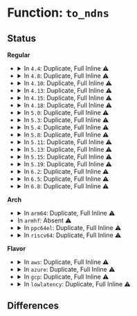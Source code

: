 # Function: <code>to_ndns</code>

## Status
<b>Regular</b>
<ul>
<li>
<details>
<summary>In <code>4.4</code>: Duplicate, Full Inline ⚠️</summary>

**Collision:** Static Duplication

**Inline:** Full

**Transformation:** False

**Instances:**

```
In drivers/nvdimm/namespace_devs.c (ffffffff8159d53c)
Location: include/linux/nd.h:47
Inline: True
Inline callers:
  - drivers/nvdimm/namespace_devs.c:nvdimm_namespace_common_probe
```
```
In drivers/nvdimm/claim.c (ffffffff815a0ea7)
Location: include/linux/nd.h:47
Inline: True
Inline callers:
  - drivers/nvdimm/claim.c:nd_namespace_store
```
</details>
</li>
<li>
<details>
<summary>In <code>4.8</code>: Duplicate, Full Inline ⚠️</summary>

**Collision:** Static Duplication

**Inline:** Full

**Transformation:** False

**Instances:**

```
In drivers/nvdimm/namespace_devs.c (ffffffff815f352e)
Location: include/linux/nd.h:54
Inline: True
Inline callers:
  - drivers/nvdimm/namespace_devs.c:nvdimm_namespace_common_probe
  - drivers/nvdimm/namespace_devs.c:size_show
```
```
In drivers/nvdimm/claim.c (ffffffff815f725b)
Location: include/linux/nd.h:54
Inline: True
Inline callers:
  - drivers/nvdimm/claim.c:nd_namespace_store
```
</details>
</li>
<li>
<details>
<summary>In <code>4.10</code>: Duplicate, Full Inline ⚠️</summary>

**Collision:** Static Duplication

**Inline:** Full

**Transformation:** False

**Instances:**

```
In drivers/nvdimm/namespace_devs.c (ffffffff81620dfe)
Location: include/linux/nd.h:54
Inline: True
Inline callers:
  - drivers/nvdimm/namespace_devs.c:nvdimm_namespace_common_probe
  - drivers/nvdimm/namespace_devs.c:size_show
```
```
In drivers/nvdimm/claim.c (ffffffff816254cb)
Location: include/linux/nd.h:54
Inline: True
Inline callers:
  - drivers/nvdimm/claim.c:nd_namespace_store
```
</details>
</li>
<li>
<details>
<summary>In <code>4.13</code>: Duplicate, Full Inline ⚠️</summary>

**Collision:** Static Duplication

**Inline:** Full

**Transformation:** False

**Instances:**

```
In drivers/nvdimm/bus.c (ffffffff8162d425)
Location: include/linux/nd.h:65
Inline: True
Inline callers:
  - drivers/nvdimm/bus.c:nd_pmem_forget_poison_check
```
```
In drivers/nvdimm/namespace_devs.c (ffffffff816357b4)
Location: include/linux/nd.h:65
Inline: True
Inline callers:
  - drivers/nvdimm/namespace_devs.c:nvdimm_namespace_common_probe
  - drivers/nvdimm/namespace_devs.c:size_show
```
```
In drivers/nvdimm/claim.c (ffffffff8163a4ba)
Location: include/linux/nd.h:65
Inline: True
Inline callers:
  - drivers/nvdimm/claim.c:nd_namespace_store
```
</details>
</li>
<li>
<details>
<summary>In <code>4.15</code>: Duplicate, Full Inline ⚠️</summary>

**Collision:** Static Duplication

**Inline:** Full

**Transformation:** False

**Instances:**

```
In drivers/nvdimm/bus.c (ffffffff81695bd5)
Location: include/linux/nd.h:65
Inline: True
Inline callers:
  - drivers/nvdimm/bus.c:nd_pmem_forget_poison_check
```
```
In drivers/nvdimm/namespace_devs.c (ffffffff8169e144)
Location: include/linux/nd.h:65
Inline: True
Inline callers:
  - drivers/nvdimm/namespace_devs.c:nvdimm_namespace_common_probe
  - drivers/nvdimm/namespace_devs.c:size_show
```
```
In drivers/nvdimm/claim.c (ffffffff816a30c0)
Location: include/linux/nd.h:65
Inline: True
Inline callers:
  - drivers/nvdimm/claim.c:nd_namespace_store
```
</details>
</li>
<li>
<details>
<summary>In <code>4.18</code>: Duplicate, Full Inline ⚠️</summary>

**Collision:** Static Duplication

**Inline:** Full

**Transformation:** False

**Instances:**

```
In drivers/nvdimm/bus.c (ffffffff816d1d08)
Location: include/linux/nd.h:65
Inline: True
Inline callers:
  - drivers/nvdimm/bus.c:nd_pmem_forget_poison_check
```
```
In drivers/nvdimm/namespace_devs.c (ffffffff816da50e)
Location: include/linux/nd.h:65
Inline: True
Inline callers:
  - drivers/nvdimm/namespace_devs.c:nvdimm_namespace_common_probe
  - drivers/nvdimm/namespace_devs.c:force_raw_show
  - drivers/nvdimm/namespace_devs.c:force_raw_store
  - drivers/nvdimm/namespace_devs.c:mode_show
  - drivers/nvdimm/namespace_devs.c:holder_class_show
  - drivers/nvdimm/namespace_devs.c:holder_class_store
  - drivers/nvdimm/namespace_devs.c:holder_show
  - drivers/nvdimm/namespace_devs.c:sector_size_store
  - drivers/nvdimm/namespace_devs.c:uuid_store
  - drivers/nvdimm/namespace_devs.c:size_show
  - drivers/nvdimm/namespace_devs.c:size_store
  - drivers/nvdimm/namespace_devs.c:alt_name_store
  - drivers/nvdimm/namespace_devs.c:nd_namespace_label_update
  - drivers/nvdimm/namespace_devs.c:nd_namespace_label_update
```
```
In drivers/nvdimm/claim.c (ffffffff816df1bc)
Location: include/linux/nd.h:65
Inline: True
Inline callers:
  - drivers/nvdimm/claim.c:nd_namespace_store
```
</details>
</li>
<li>
<details>
<summary>In <code>5.0</code>: Duplicate, Full Inline ⚠️</summary>

**Collision:** Static Duplication

**Inline:** Full

**Transformation:** False

**Instances:**

```
In drivers/nvdimm/bus.c (ffffffff816f3398)
Location: include/linux/nd.h:65
Inline: True
Inline callers:
  - drivers/nvdimm/bus.c:nd_pmem_forget_poison_check
```
```
In drivers/nvdimm/namespace_devs.c (ffffffff816fc4a8)
Location: include/linux/nd.h:65
Inline: True
Inline callers:
  - drivers/nvdimm/namespace_devs.c:nvdimm_namespace_common_probe
  - drivers/nvdimm/namespace_devs.c:force_raw_show
  - drivers/nvdimm/namespace_devs.c:force_raw_store
  - drivers/nvdimm/namespace_devs.c:mode_show
  - drivers/nvdimm/namespace_devs.c:holder_class_show
  - drivers/nvdimm/namespace_devs.c:holder_class_store
  - drivers/nvdimm/namespace_devs.c:holder_show
  - drivers/nvdimm/namespace_devs.c:sector_size_store
  - drivers/nvdimm/namespace_devs.c:uuid_store
  - drivers/nvdimm/namespace_devs.c:size_show
  - drivers/nvdimm/namespace_devs.c:size_store
  - drivers/nvdimm/namespace_devs.c:alt_name_store
  - drivers/nvdimm/namespace_devs.c:nd_namespace_label_update
  - drivers/nvdimm/namespace_devs.c:nd_namespace_label_update
```
```
In drivers/nvdimm/claim.c (ffffffff817015a0)
Location: include/linux/nd.h:65
Inline: True
Inline callers:
  - drivers/nvdimm/claim.c:nd_namespace_store
```
</details>
</li>
<li>
<details>
<summary>In <code>5.3</code>: Duplicate, Full Inline ⚠️</summary>

**Collision:** Static Duplication

**Inline:** Full

**Transformation:** False

**Instances:**

```
In drivers/nvdimm/bus.c (ffffffff8172c8ed)
Location: include/linux/nd.h:57
Inline: True
Inline callers:
  - drivers/nvdimm/bus.c:nd_pmem_forget_poison_check
```
```
In drivers/nvdimm/namespace_devs.c (ffffffff81736568)
Location: include/linux/nd.h:57
Inline: True
Inline callers:
  - drivers/nvdimm/namespace_devs.c:nvdimm_namespace_common_probe
  - drivers/nvdimm/namespace_devs.c:force_raw_show
  - drivers/nvdimm/namespace_devs.c:force_raw_store
  - drivers/nvdimm/namespace_devs.c:mode_show
  - drivers/nvdimm/namespace_devs.c:holder_class_show
  - drivers/nvdimm/namespace_devs.c:holder_class_store
  - drivers/nvdimm/namespace_devs.c:holder_show
  - drivers/nvdimm/namespace_devs.c:sector_size_store
  - drivers/nvdimm/namespace_devs.c:uuid_store
  - drivers/nvdimm/namespace_devs.c:size_show
  - drivers/nvdimm/namespace_devs.c:__size_store
  - drivers/nvdimm/namespace_devs.c:alt_name_store
  - drivers/nvdimm/namespace_devs.c:nd_namespace_label_update
  - drivers/nvdimm/namespace_devs.c:nd_namespace_label_update
```
```
In drivers/nvdimm/claim.c (ffffffff8173b41e)
Location: include/linux/nd.h:57
Inline: True
Inline callers:
  - drivers/nvdimm/claim.c:nd_namespace_store
```
</details>
</li>
<li>
<details>
<summary>In <code>5.4</code>: Duplicate, Full Inline ⚠️</summary>

**Collision:** Static Duplication

**Inline:** Full

**Transformation:** False

**Instances:**

```
In drivers/nvdimm/bus.c (ffffffff81750b0d)
Location: include/linux/nd.h:57
Inline: True
Inline callers:
  - drivers/nvdimm/bus.c:nd_pmem_forget_poison_check
```
```
In drivers/nvdimm/namespace_devs.c (ffffffff8175a2f8)
Location: include/linux/nd.h:57
Inline: True
Inline callers:
  - drivers/nvdimm/namespace_devs.c:nvdimm_namespace_common_probe
  - drivers/nvdimm/namespace_devs.c:force_raw_show
  - drivers/nvdimm/namespace_devs.c:force_raw_store
  - drivers/nvdimm/namespace_devs.c:mode_show
  - drivers/nvdimm/namespace_devs.c:holder_class_show
  - drivers/nvdimm/namespace_devs.c:holder_class_store
  - drivers/nvdimm/namespace_devs.c:holder_show
  - drivers/nvdimm/namespace_devs.c:sector_size_store
  - drivers/nvdimm/namespace_devs.c:uuid_store
  - drivers/nvdimm/namespace_devs.c:size_show
  - drivers/nvdimm/namespace_devs.c:__size_store
  - drivers/nvdimm/namespace_devs.c:alt_name_store
  - drivers/nvdimm/namespace_devs.c:nd_namespace_label_update
  - drivers/nvdimm/namespace_devs.c:nd_namespace_label_update
```
```
In drivers/nvdimm/claim.c (ffffffff8175f0ee)
Location: include/linux/nd.h:57
Inline: True
Inline callers:
  - drivers/nvdimm/claim.c:nd_namespace_store
```
</details>
</li>
<li>
<details>
<summary>In <code>5.8</code>: Duplicate, Full Inline ⚠️</summary>

**Collision:** Static Duplication

**Inline:** Full

**Transformation:** False

**Instances:**

```
In drivers/nvdimm/bus.c (ffffffff8180f37d)
Location: include/linux/nd.h:57
Inline: True
Inline callers:
  - drivers/nvdimm/bus.c:nd_pmem_forget_poison_check
```
```
In drivers/nvdimm/namespace_devs.c (ffffffff81819e18)
Location: include/linux/nd.h:57
Inline: True
Inline callers:
  - drivers/nvdimm/namespace_devs.c:nvdimm_namespace_common_probe
  - drivers/nvdimm/namespace_devs.c:force_raw_show
  - drivers/nvdimm/namespace_devs.c:force_raw_store
  - drivers/nvdimm/namespace_devs.c:mode_show
  - drivers/nvdimm/namespace_devs.c:holder_class_show
  - drivers/nvdimm/namespace_devs.c:holder_class_store
  - drivers/nvdimm/namespace_devs.c:holder_show
  - drivers/nvdimm/namespace_devs.c:sector_size_store
  - drivers/nvdimm/namespace_devs.c:uuid_store
  - drivers/nvdimm/namespace_devs.c:size_show
  - drivers/nvdimm/namespace_devs.c:__size_store
  - drivers/nvdimm/namespace_devs.c:alt_name_store
  - drivers/nvdimm/namespace_devs.c:nd_namespace_label_update
  - drivers/nvdimm/namespace_devs.c:nd_namespace_label_update
```
```
In drivers/nvdimm/claim.c (ffffffff8181eb83)
Location: include/linux/nd.h:57
Inline: True
Inline callers:
  - drivers/nvdimm/claim.c:nd_namespace_store
```
</details>
</li>
<li>
<details>
<summary>In <code>5.11</code>: Duplicate, Full Inline ⚠️</summary>

**Collision:** Static Duplication

**Inline:** Full

**Transformation:** False

**Instances:**

```
In drivers/nvdimm/bus.c (ffffffff8181e2bd)
Location: include/linux/nd.h:57
Inline: True
Inline callers:
  - drivers/nvdimm/bus.c:nd_pmem_forget_poison_check
```
```
In drivers/nvdimm/namespace_devs.c (ffffffff81828f38)
Location: include/linux/nd.h:57
Inline: True
Inline callers:
  - drivers/nvdimm/namespace_devs.c:nvdimm_namespace_common_probe
  - drivers/nvdimm/namespace_devs.c:force_raw_show
  - drivers/nvdimm/namespace_devs.c:force_raw_store
  - drivers/nvdimm/namespace_devs.c:mode_show
  - drivers/nvdimm/namespace_devs.c:holder_class_show
  - drivers/nvdimm/namespace_devs.c:holder_class_store
  - drivers/nvdimm/namespace_devs.c:holder_show
  - drivers/nvdimm/namespace_devs.c:sector_size_store
  - drivers/nvdimm/namespace_devs.c:uuid_store
  - drivers/nvdimm/namespace_devs.c:size_show
  - drivers/nvdimm/namespace_devs.c:__size_store
  - drivers/nvdimm/namespace_devs.c:alt_name_store
  - drivers/nvdimm/namespace_devs.c:nd_namespace_label_update
  - drivers/nvdimm/namespace_devs.c:nd_namespace_label_update
```
```
In drivers/nvdimm/claim.c (ffffffff8182dac3)
Location: include/linux/nd.h:57
Inline: True
Inline callers:
  - drivers/nvdimm/claim.c:nd_namespace_store
```
</details>
</li>
<li>
<details>
<summary>In <code>5.13</code>: Duplicate, Full Inline ⚠️</summary>

**Collision:** Static Duplication

**Inline:** Full

**Transformation:** False

**Instances:**

```
In drivers/nvdimm/bus.c (ffffffff818015bc)
Location: include/linux/nd.h:58
Inline: True
Inline callers:
  - drivers/nvdimm/bus.c:nd_pmem_forget_poison_check
```
```
In drivers/nvdimm/namespace_devs.c (ffffffff8180c158)
Location: include/linux/nd.h:58
Inline: True
Inline callers:
  - drivers/nvdimm/namespace_devs.c:nvdimm_namespace_common_probe
  - drivers/nvdimm/namespace_devs.c:force_raw_show
  - drivers/nvdimm/namespace_devs.c:force_raw_store
  - drivers/nvdimm/namespace_devs.c:mode_show
  - drivers/nvdimm/namespace_devs.c:holder_class_show
  - drivers/nvdimm/namespace_devs.c:holder_class_store
  - drivers/nvdimm/namespace_devs.c:holder_show
  - drivers/nvdimm/namespace_devs.c:sector_size_store
  - drivers/nvdimm/namespace_devs.c:uuid_store
  - drivers/nvdimm/namespace_devs.c:size_show
  - drivers/nvdimm/namespace_devs.c:__size_store
  - drivers/nvdimm/namespace_devs.c:alt_name_store
  - drivers/nvdimm/namespace_devs.c:nd_namespace_label_update
  - drivers/nvdimm/namespace_devs.c:nd_namespace_label_update
```
```
In drivers/nvdimm/claim.c (ffffffff81810d0c)
Location: include/linux/nd.h:58
Inline: True
Inline callers:
  - drivers/nvdimm/claim.c:nd_namespace_store
```
</details>
</li>
<li>
<details>
<summary>In <code>5.15</code>: Duplicate, Full Inline ⚠️</summary>

**Collision:** Static Duplication

**Inline:** Full

**Transformation:** False

**Instances:**

```
In drivers/nvdimm/bus.c (ffffffff8188ba4c)
Location: include/linux/nd.h:58
Inline: True
Inline callers:
  - drivers/nvdimm/bus.c:nd_pmem_forget_poison_check
```
```
In drivers/nvdimm/namespace_devs.c (ffffffff81896778)
Location: include/linux/nd.h:58
Inline: True
Inline callers:
  - drivers/nvdimm/namespace_devs.c:nvdimm_namespace_common_probe
  - drivers/nvdimm/namespace_devs.c:force_raw_show
  - drivers/nvdimm/namespace_devs.c:force_raw_store
  - drivers/nvdimm/namespace_devs.c:mode_show
  - drivers/nvdimm/namespace_devs.c:holder_class_show
  - drivers/nvdimm/namespace_devs.c:holder_class_store
  - drivers/nvdimm/namespace_devs.c:holder_show
  - drivers/nvdimm/namespace_devs.c:sector_size_store
  - drivers/nvdimm/namespace_devs.c:uuid_store
  - drivers/nvdimm/namespace_devs.c:size_show
  - drivers/nvdimm/namespace_devs.c:__size_store
  - drivers/nvdimm/namespace_devs.c:alt_name_store
  - drivers/nvdimm/namespace_devs.c:nd_namespace_label_update
  - drivers/nvdimm/namespace_devs.c:nd_namespace_label_update
```
```
In drivers/nvdimm/claim.c (ffffffff8189b36c)
Location: include/linux/nd.h:58
Inline: True
Inline callers:
  - drivers/nvdimm/claim.c:nd_namespace_store
```
</details>
</li>
<li>
<details>
<summary>In <code>5.19</code>: Duplicate, Full Inline ⚠️</summary>

**Collision:** Static Duplication

**Inline:** Full

**Transformation:** False

**Instances:**

```
In drivers/nvdimm/bus.c (ffffffff819d4ea8)
Location: include/linux/nd.h:110
Inline: True
Inline callers:
  - drivers/nvdimm/bus.c:nd_pmem_forget_poison_check
```
```
In drivers/nvdimm/namespace_devs.c (ffffffff819e0e51)
Location: include/linux/nd.h:110
Inline: True
Inline callers:
  - drivers/nvdimm/namespace_devs.c:nvdimm_namespace_common_probe
  - drivers/nvdimm/namespace_devs.c:size_show
```
```
In drivers/nvdimm/claim.c (ffffffff819e4af0)
Location: include/linux/nd.h:110
Inline: True
Inline callers:
  - drivers/nvdimm/claim.c:nd_namespace_store
```
</details>
</li>
<li>
<details>
<summary>In <code>6.2</code>: Duplicate, Full Inline ⚠️</summary>

**Collision:** Static Duplication

**Inline:** Full

**Transformation:** False

**Instances:**

```
In drivers/nvdimm/bus.c (ffffffff81b4f828)
Location: include/linux/nd.h:110
Inline: True
Inline callers:
  - drivers/nvdimm/bus.c:nd_pmem_forget_poison_check
```
```
In drivers/nvdimm/namespace_devs.c (ffffffff81b5c90d)
Location: include/linux/nd.h:110
Inline: True
Inline callers:
  - drivers/nvdimm/namespace_devs.c:nvdimm_namespace_common_probe
  - drivers/nvdimm/namespace_devs.c:size_show
```
```
In drivers/nvdimm/claim.c (ffffffff81b60890)
Location: include/linux/nd.h:110
Inline: True
Inline callers:
  - drivers/nvdimm/claim.c:nd_namespace_store
```
</details>
</li>
<li>
<details>
<summary>In <code>6.5</code>: Duplicate, Full Inline ⚠️</summary>

**Collision:** Static Duplication

**Inline:** Full

**Transformation:** False

**Instances:**

```
In drivers/nvdimm/bus.c (ffffffff81ba2de8)
Location: include/linux/nd.h:110
Inline: True
Inline callers:
  - drivers/nvdimm/bus.c:nd_pmem_forget_poison_check
```
```
In drivers/nvdimm/namespace_devs.c (ffffffff81baff11)
Location: include/linux/nd.h:110
Inline: True
Inline callers:
  - drivers/nvdimm/namespace_devs.c:nvdimm_namespace_common_probe
  - drivers/nvdimm/namespace_devs.c:size_show
```
```
In drivers/nvdimm/claim.c (ffffffff81bb3e1c)
Location: include/linux/nd.h:110
Inline: True
Inline callers:
  - drivers/nvdimm/claim.c:nd_namespace_store
```
</details>
</li>
<li>
<details>
<summary>In <code>6.8</code>: Duplicate, Full Inline ⚠️</summary>

**Collision:** Static Duplication

**Inline:** Full

**Transformation:** False

**Instances:**

```
In drivers/nvdimm/bus.c (ffffffff81bf6fa8)
Location: include/linux/nd.h:110
Inline: True
Inline callers:
  - drivers/nvdimm/bus.c:nd_pmem_forget_poison_check
```
```
In drivers/nvdimm/namespace_devs.c (ffffffff81c04341)
Location: include/linux/nd.h:110
Inline: True
Inline callers:
  - drivers/nvdimm/namespace_devs.c:nvdimm_namespace_common_probe
  - drivers/nvdimm/namespace_devs.c:size_show
```
```
In drivers/nvdimm/claim.c (ffffffff81c0836c)
Location: include/linux/nd.h:110
Inline: True
Inline callers:
  - drivers/nvdimm/claim.c:nd_namespace_store
```
</details>
</li>
</ul>
<b>Arch</b>
<ul>
<li>
<details>
<summary>In <code>arm64</code>: Duplicate, Full Inline ⚠️</summary>

**Collision:** Static Duplication

**Inline:** Full

**Transformation:** False

**Instances:**

```
In drivers/nvdimm/bus.c (ffff8000109509e4)
Location: include/linux/nd.h:57
Inline: True
Inline callers:
  - drivers/nvdimm/bus.c:nd_pmem_forget_poison_check
```
```
In drivers/nvdimm/namespace_devs.c (ffff80001095bac4)
Location: include/linux/nd.h:57
Inline: True
Inline callers:
  - drivers/nvdimm/namespace_devs.c:nvdimm_namespace_common_probe
  - drivers/nvdimm/namespace_devs.c:force_raw_show
  - drivers/nvdimm/namespace_devs.c:force_raw_store
  - drivers/nvdimm/namespace_devs.c:mode_show
  - drivers/nvdimm/namespace_devs.c:mode_show
  - drivers/nvdimm/namespace_devs.c:holder_class_show
  - drivers/nvdimm/namespace_devs.c:holder_class_store
  - drivers/nvdimm/namespace_devs.c:holder_show
  - drivers/nvdimm/namespace_devs.c:sector_size_store
  - drivers/nvdimm/namespace_devs.c:uuid_store
  - drivers/nvdimm/namespace_devs.c:size_show
  - drivers/nvdimm/namespace_devs.c:__size_store
  - drivers/nvdimm/namespace_devs.c:alt_name_store
  - drivers/nvdimm/namespace_devs.c:nd_namespace_label_update
  - drivers/nvdimm/namespace_devs.c:nd_namespace_label_update
```
```
In drivers/nvdimm/claim.c (ffff8000109608cc)
Location: include/linux/nd.h:57
Inline: True
Inline callers:
  - drivers/nvdimm/claim.c:nd_namespace_store
```
</details>
</li>
<li>
In <code>armhf</code>: Absent ⚠️
</li>
<li>
<details>
<summary>In <code>ppc64el</code>: Duplicate, Full Inline ⚠️</summary>

**Collision:** Static Duplication

**Inline:** Full

**Transformation:** False

**Instances:**

```
In drivers/nvdimm/bus.c (c0000000009fd5f0)
Location: include/linux/nd.h:57
Inline: True
Inline callers:
  - drivers/nvdimm/bus.c:nd_pmem_forget_poison_check
```
```
In drivers/nvdimm/namespace_devs.c (c000000000a0cc30)
Location: include/linux/nd.h:57
Inline: True
Inline callers:
  - drivers/nvdimm/namespace_devs.c:nvdimm_namespace_common_probe
  - drivers/nvdimm/namespace_devs.c:force_raw_show
  - drivers/nvdimm/namespace_devs.c:force_raw_store
  - drivers/nvdimm/namespace_devs.c:mode_show
  - drivers/nvdimm/namespace_devs.c:holder_class_show
  - drivers/nvdimm/namespace_devs.c:holder_class_store
  - drivers/nvdimm/namespace_devs.c:holder_show
  - drivers/nvdimm/namespace_devs.c:sector_size_store
  - drivers/nvdimm/namespace_devs.c:uuid_store
  - drivers/nvdimm/namespace_devs.c:size_show
  - drivers/nvdimm/namespace_devs.c:__size_store
  - drivers/nvdimm/namespace_devs.c:alt_name_store
  - drivers/nvdimm/namespace_devs.c:nd_namespace_label_update
  - drivers/nvdimm/namespace_devs.c:nd_namespace_label_update
```
```
In drivers/nvdimm/claim.c (c000000000a13aa0)
Location: include/linux/nd.h:57
Inline: True
Inline callers:
  - drivers/nvdimm/claim.c:nd_namespace_store
```
</details>
</li>
<li>
<details>
<summary>In <code>riscv64</code>: Duplicate, Full Inline ⚠️</summary>

**Collision:** Static Duplication

**Inline:** Full

**Transformation:** False

**Instances:**

```
In drivers/nvdimm/bus.c (ffffffe0005c0ba6)
Location: include/linux/nd.h:57
Inline: True
Inline callers:
  - drivers/nvdimm/bus.c:nd_pmem_forget_poison_check
```
```
In drivers/nvdimm/namespace_devs.c (ffffffe0005ca036)
Location: include/linux/nd.h:57
Inline: True
Inline callers:
  - drivers/nvdimm/namespace_devs.c:nvdimm_namespace_common_probe
  - drivers/nvdimm/namespace_devs.c:force_raw_show
  - drivers/nvdimm/namespace_devs.c:force_raw_store
  - drivers/nvdimm/namespace_devs.c:mode_show
  - drivers/nvdimm/namespace_devs.c:mode_show
  - drivers/nvdimm/namespace_devs.c:holder_class_show
  - drivers/nvdimm/namespace_devs.c:holder_class_store
  - drivers/nvdimm/namespace_devs.c:holder_show
  - drivers/nvdimm/namespace_devs.c:sector_size_store
  - drivers/nvdimm/namespace_devs.c:uuid_store
  - drivers/nvdimm/namespace_devs.c:size_show
  - drivers/nvdimm/namespace_devs.c:__size_store
  - drivers/nvdimm/namespace_devs.c:alt_name_store
  - drivers/nvdimm/namespace_devs.c:nd_namespace_label_update
  - drivers/nvdimm/namespace_devs.c:nd_namespace_label_update
```
```
In drivers/nvdimm/claim.c (ffffffe0005ce2ca)
Location: include/linux/nd.h:57
Inline: True
Inline callers:
  - drivers/nvdimm/claim.c:nd_namespace_store
```
</details>
</li>
</ul>
<b>Flavor</b>
<ul>
<li>
<details>
<summary>In <code>aws</code>: Duplicate, Full Inline ⚠️</summary>

**Collision:** Static Duplication

**Inline:** Full

**Transformation:** False

**Instances:**

```
In drivers/nvdimm/bus.c (ffffffff817051fd)
Location: include/linux/nd.h:57
Inline: True
Inline callers:
  - drivers/nvdimm/bus.c:nd_pmem_forget_poison_check
```
```
In drivers/nvdimm/namespace_devs.c (ffffffff8170e9e8)
Location: include/linux/nd.h:57
Inline: True
Inline callers:
  - drivers/nvdimm/namespace_devs.c:nvdimm_namespace_common_probe
  - drivers/nvdimm/namespace_devs.c:force_raw_show
  - drivers/nvdimm/namespace_devs.c:force_raw_store
  - drivers/nvdimm/namespace_devs.c:mode_show
  - drivers/nvdimm/namespace_devs.c:holder_class_show
  - drivers/nvdimm/namespace_devs.c:holder_class_store
  - drivers/nvdimm/namespace_devs.c:holder_show
  - drivers/nvdimm/namespace_devs.c:sector_size_store
  - drivers/nvdimm/namespace_devs.c:uuid_store
  - drivers/nvdimm/namespace_devs.c:size_show
  - drivers/nvdimm/namespace_devs.c:__size_store
  - drivers/nvdimm/namespace_devs.c:alt_name_store
  - drivers/nvdimm/namespace_devs.c:nd_namespace_label_update
  - drivers/nvdimm/namespace_devs.c:nd_namespace_label_update
```
```
In drivers/nvdimm/claim.c (ffffffff817137de)
Location: include/linux/nd.h:57
Inline: True
Inline callers:
  - drivers/nvdimm/claim.c:nd_namespace_store
```
</details>
</li>
<li>
<details>
<summary>In <code>azure</code>: Duplicate, Full Inline ⚠️</summary>

**Collision:** Static Duplication

**Inline:** Full

**Transformation:** False

**Instances:**

```
In drivers/nvdimm/bus.c (ffffffff816d8c7d)
Location: include/linux/nd.h:57
Inline: True
Inline callers:
  - drivers/nvdimm/bus.c:nd_pmem_forget_poison_check
```
```
In drivers/nvdimm/namespace_devs.c (ffffffff816e2468)
Location: include/linux/nd.h:57
Inline: True
Inline callers:
  - drivers/nvdimm/namespace_devs.c:nvdimm_namespace_common_probe
  - drivers/nvdimm/namespace_devs.c:force_raw_show
  - drivers/nvdimm/namespace_devs.c:force_raw_store
  - drivers/nvdimm/namespace_devs.c:mode_show
  - drivers/nvdimm/namespace_devs.c:holder_class_show
  - drivers/nvdimm/namespace_devs.c:holder_class_store
  - drivers/nvdimm/namespace_devs.c:holder_show
  - drivers/nvdimm/namespace_devs.c:sector_size_store
  - drivers/nvdimm/namespace_devs.c:uuid_store
  - drivers/nvdimm/namespace_devs.c:size_show
  - drivers/nvdimm/namespace_devs.c:__size_store
  - drivers/nvdimm/namespace_devs.c:alt_name_store
  - drivers/nvdimm/namespace_devs.c:nd_namespace_label_update
  - drivers/nvdimm/namespace_devs.c:nd_namespace_label_update
```
```
In drivers/nvdimm/claim.c (ffffffff816e725e)
Location: include/linux/nd.h:57
Inline: True
Inline callers:
  - drivers/nvdimm/claim.c:nd_namespace_store
```
```
In drivers/nvdimm/pmem.c (ffffffff816eb617)
Location: include/linux/nd.h:57
Inline: True
```
</details>
</li>
<li>
<details>
<summary>In <code>gcp</code>: Duplicate, Full Inline ⚠️</summary>

**Collision:** Static Duplication

**Inline:** Full

**Transformation:** False

**Instances:**

```
In drivers/nvdimm/bus.c (ffffffff81743fcd)
Location: include/linux/nd.h:57
Inline: True
Inline callers:
  - drivers/nvdimm/bus.c:nd_pmem_forget_poison_check
```
```
In drivers/nvdimm/namespace_devs.c (ffffffff8174d7b8)
Location: include/linux/nd.h:57
Inline: True
Inline callers:
  - drivers/nvdimm/namespace_devs.c:nvdimm_namespace_common_probe
  - drivers/nvdimm/namespace_devs.c:force_raw_show
  - drivers/nvdimm/namespace_devs.c:force_raw_store
  - drivers/nvdimm/namespace_devs.c:mode_show
  - drivers/nvdimm/namespace_devs.c:holder_class_show
  - drivers/nvdimm/namespace_devs.c:holder_class_store
  - drivers/nvdimm/namespace_devs.c:holder_show
  - drivers/nvdimm/namespace_devs.c:sector_size_store
  - drivers/nvdimm/namespace_devs.c:uuid_store
  - drivers/nvdimm/namespace_devs.c:size_show
  - drivers/nvdimm/namespace_devs.c:__size_store
  - drivers/nvdimm/namespace_devs.c:alt_name_store
  - drivers/nvdimm/namespace_devs.c:nd_namespace_label_update
  - drivers/nvdimm/namespace_devs.c:nd_namespace_label_update
```
```
In drivers/nvdimm/claim.c (ffffffff817525ae)
Location: include/linux/nd.h:57
Inline: True
Inline callers:
  - drivers/nvdimm/claim.c:nd_namespace_store
```
</details>
</li>
<li>
<details>
<summary>In <code>lowlatency</code>: Duplicate, Full Inline ⚠️</summary>

**Collision:** Static Duplication

**Inline:** Full

**Transformation:** False

**Instances:**

```
In drivers/nvdimm/bus.c (ffffffff8175f41d)
Location: include/linux/nd.h:57
Inline: True
Inline callers:
  - drivers/nvdimm/bus.c:nd_pmem_forget_poison_check
```
```
In drivers/nvdimm/namespace_devs.c (ffffffff81768c38)
Location: include/linux/nd.h:57
Inline: True
Inline callers:
  - drivers/nvdimm/namespace_devs.c:nvdimm_namespace_common_probe
  - drivers/nvdimm/namespace_devs.c:force_raw_show
  - drivers/nvdimm/namespace_devs.c:force_raw_store
  - drivers/nvdimm/namespace_devs.c:mode_show
  - drivers/nvdimm/namespace_devs.c:holder_class_show
  - drivers/nvdimm/namespace_devs.c:holder_class_store
  - drivers/nvdimm/namespace_devs.c:holder_show
  - drivers/nvdimm/namespace_devs.c:sector_size_store
  - drivers/nvdimm/namespace_devs.c:uuid_store
  - drivers/nvdimm/namespace_devs.c:size_show
  - drivers/nvdimm/namespace_devs.c:__size_store
  - drivers/nvdimm/namespace_devs.c:alt_name_store
  - drivers/nvdimm/namespace_devs.c:nd_namespace_label_update
  - drivers/nvdimm/namespace_devs.c:nd_namespace_label_update
```
```
In drivers/nvdimm/claim.c (ffffffff8176da1e)
Location: include/linux/nd.h:57
Inline: True
Inline callers:
  - drivers/nvdimm/claim.c:nd_namespace_store
```
</details>
</li>
</ul>

## Differences

